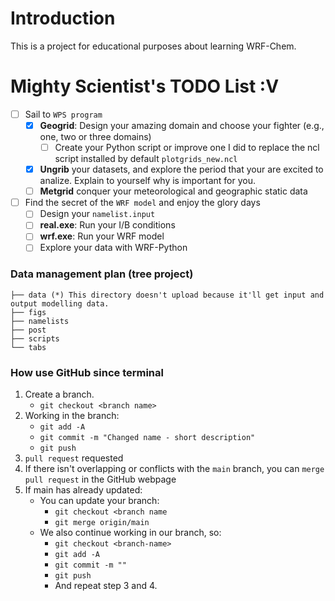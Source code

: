 # Introduction
This is a project for educational purposes about learning WRF-Chem.

# Mighty Scientist's TODO List :V
- [ ] Sail to `WPS program`
  - [x] **Geogrid**: Design your amazing domain and choose your fighter (e.g., one, two or three domains)
    - [ ] Create your Python script or improve one I did to replace the ncl script installed by default `plotgrids_new.ncl`
  - [x] **Ungrib** your datasets, and explore the period that your are excited to analize. Explain to yourself why is important for you.
  - [ ] **Metgrid** conquer your meteorological and geographic static data
- [ ] Find the secret of the `WRF model` and enjoy the glory days
  - [ ] Design your `namelist.input`
  - [ ] **real.exe**: Run your I/B conditions
  - [ ] **wrf.exe**: Run your WRF model
  - [ ] Explore your data with WRF-Python

### Data management plan (tree project)

```
├── data (*) This directory doesn't upload because it'll get input and output modelling data.
├── figs
├── namelists
├── post
├── scripts
└── tabs
```

### How use GitHub since terminal
  1. Create a branch.  
     - `git checkout <branch name>`
  2. Working in the branch:
     - `git add -A`
     - `git commit -m "Changed name - short description"`
     - `git push`
  3. `pull request` requested
  4. If there isn't overlapping or conflicts with the `main` branch, you can `merge pull request` in the GitHub webpage
  5. If main has already updated:
     - You can update your branch:
        - `git checkout <branch name`
        - `git merge origin/main`
     - We also continue working in our branch, so:
        - `git checkout <branch-name>`
        - `git add -A`
        - `git commit -m ""`
        - `git push`
        - And repeat step 3 and 4.
